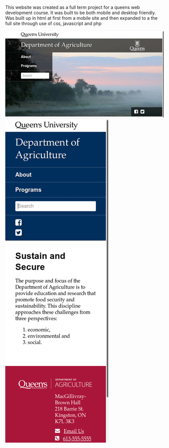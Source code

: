 This website was created as a full term project for a queens web development course. It was built to be both mobile and desktop friendly.
Was built up in html at first from a mobile site and then expanded to a the full site through use of css, javascript and php

![website homepage](/screenshots/search-desktop-home.jpg)
![website homepage](/screenshots/search-mobile-no-term.jpg)
